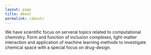 ```yaml
---
layout: page
title: About
permalink: /about/
---
```


We have scientific focus on serveral topics related to computational chemistry.
Form and function of inclusion complexes, light-matter interaction and application of machine learning methods to investigate chemical space with a special focus on drug-design.
